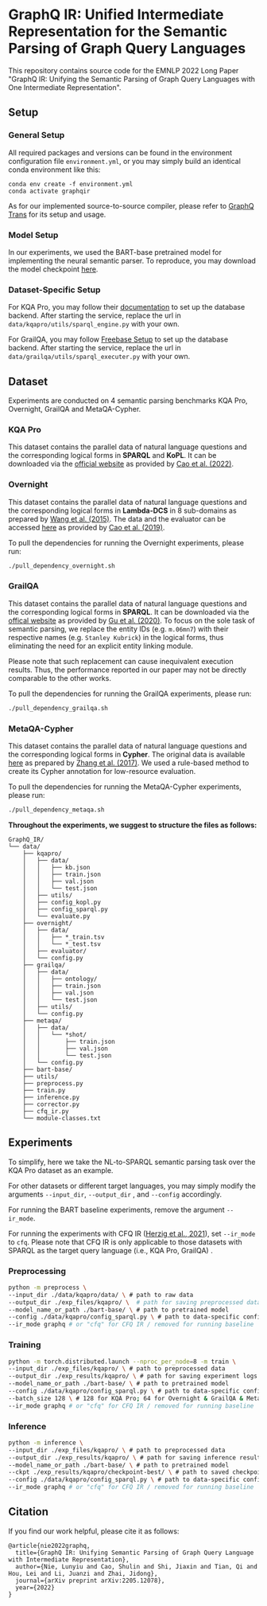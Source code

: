 # GraphQ IR: Unified Intermediate Representation for the Semantic Parsing of Graph Query Languages

This repository contains source code for the EMNLP 2022 Long Paper "GraphQ IR: Unifying the Semantic Parsing of Graph Query Languages with One Intermediate Representation".

## Setup

###  General Setup 

All required packages and versions can be found in the environment configuration file `environment.yml`, or you may simply build an identical conda environment like this:

```
conda env create -f environment.yml
conda activate graphqir
```

As for our implemented source-to-source compiler, please refer to [GraphQ Trans](https://github.com/Flitternie/GraphQ_Trans) for its setup and usage.

###  Model Setup

In our experiments, we used the BART-base pretrained model for implementing the neural semantic parser. To reproduce, you may download the model checkpoint [here](https://worksheets.codalab.org/rest/bundles/0x5e4369d9bf8548a78124529b02a054f6/contents/blob/).

###  Dataset-Specific Setup

For KQA Pro, you may follow their [documentation](https://github.com/shijx12/KQAPro_Baselines/tree/master/Bart_SPARQL) to set up the database backend. After starting the service, replace the url in `data/kqapro/utils/sparql_engine.py` with your own.

For GrailQA, you may follow [Freebase Setup](https://github.com/dki-lab/Freebase-Setup) to set up the database backend. After starting the service, replace the url in `data/grailqa/utils/sparql_executer.py` with your own.

## Dataset

Experiments are conducted on 4 semantic parsing benchmarks KQA Pro, Overnight, GrailQA and MetaQA-Cypher. 

### KQA Pro

This dataset contains the parallel data of natural language questions and the corresponding logical forms in **SPARQL** and **KoPL**. It can be downloaded via the [official website](http://thukeg.gitee.io/kqa-pro/) as provided by [Cao et al. (2022)](https://aclanthology.org/2022.acl-long.422/).

### Overnight

This dataset contains the parallel data of natural language questions and the corresponding logical forms in **Lambda-DCS** in 8 sub-domains as prepared by [Wang et al. (2015)](https://aclanthology.org/P15-1129/). The data and the evaluator can be accessed [here](https://github.com/rhythmcao/semantic-parsing-dual) as provided by [Cao et al. (2019)](https://www.aclweb.org/anthology/P19-1007.pdf).

To pull the dependencies for running the Overnight experiments, please run:

```sh
./pull_dependency_overnight.sh
```

### GrailQA

This dataset contains the parallel data of natural language questions and the corresponding logical forms in **SPARQL**. It can be downloaded via the [offical website](https://dki-lab.github.io/GrailQA/) as provided by [Gu et al. (2020)](https://dl.acm.org/doi/abs/10.1145/3442381.3449992). To focus on the sole task of semantic parsing, we replace the entity IDs (e.g. `m.06mn7`) with their respective names (e.g. `Stanley Kubrick`) in the logical forms, thus eliminating the need for an explicit entity linking module. 

Please note that such replacement can cause inequivalent execution results.  Thus, the performance reported in our paper may not be directly comparable to the other works. 

To pull the dependencies for running the GrailQA experiments, please run:

```sh
./pull_dependency_grailqa.sh
```

### MetaQA-Cypher

This dataset contains the parallel data of natural language questions and the corresponding logical forms in **Cypher**. The original data is available [here](https://github.com/yuyuz/MetaQA) as prepared by [Zhang et al. (2017)](https://dl.acm.org/doi/abs/10.5555/3504035.3504780). We used a rule-based method to create its Cypher annotation for low-resource evaluation.

To pull the dependencies for running the MetaQA-Cypher experiments, please run:

```sh
./pull_dependency_metaqa.sh
```



**Throughout the experiments, we suggest to structure the files as follows:**


```
GraphQ_IR/
└── data/
    ├── kqapro/
    │   ├── data/
    │   │   ├── kb.json
    │   │   ├── train.json
    │   │   ├── val.json
    │   │   └── test.json
    │   ├── utils/
    │   ├── config_kopl.py
    │   ├── config_sparql.py
    │   └── evaluate.py
    ├── overnight/
    │   ├── data/
    │   │   ├── *_train.tsv
    │   │   └── *_test.tsv
    │   ├── evaluator/
    │   └── config.py
    ├── grailqa/
    │   ├── data/
    │   │   ├── ontology/
    │   │   ├── train.json
    │   │   ├── val.json
    │   │   └── test.json
    │   ├── utils/
    │   └── config.py
    ├── metaqa/
    │   ├── data/
    │   │   └── *shot/
    │   │       ├── train.json
    │   │       ├── val.json
    │   │       └── test.json
    │   └── config.py
    ├── bart-base/
    ├── utils/
    ├── preprocess.py
    ├── train.py
    ├── inference.py
    ├── corrector.py
    ├── cfq_ir.py
    └── module-classes.txt
```

## Experiments

To simplify, here we take the NL-to-SPARQL semantic parsing task over the KQA Pro dataset as an example.

For other datasets or different target languages, you may simply modify the arguments `--input_dir`, `--output_dir` , and `--config` accordingly.

For running the BART baseline experiments, remove the argument `--ir_mode`.

For running the experiments with CFQ IR ([Herzig et al., 2021](https://arxiv.org/abs/2104.07478)), set `--ir_mode` to  `cfq`. Please note that CFQ IR is only applicable to those datasets with SPARQL as the target query language (i.e., KQA Pro, GrailQA) . 

### Preprocessing

```bash
python -m preprocess \
--input_dir ./data/kqapro/data/ \ # path to raw data
--output_dir ./exp_files/kqapro/ \	# path for saving preprocessed data
--model_name_or_path ./bart-base/ \	# path to pretrained model
--config ./data/kqapro/config_sparql.py \ # path to data-specific configuration file
--ir_mode graphq # or "cfq" for CFQ IR / removed for running baseline 
```

### Training

```bash
python -m torch.distributed.launch --nproc_per_node=8 -m train \ 
--input_dir ./exp_files/kqapro/ \ # path to preprocessed data
--output_dir ./exp_results/kqapro/ \ # path for saving experiment logs & checkpoints
--model_name_or_path ./bart-base/ \	# path to pretrained model
--config ./data/kqapro/config_sparql.py \ # path to data-specific configuration file
--batch_size 128 \ # 128 for KQA Pro; 64 for Overnight & GrailQA & MetaQA-Cypher 
--ir_mode graphq # or "cfq" for CFQ IR / removed for running baseline 
```

### Inference

```bash
python -m inference \
--input_dir ./exp_files/kqapro/ \ # path to preprocessed data
--output_dir ./exp_results/kqapro/ \ # path for saving inference results
--model_name_or_path ./bart-base/ \ # path to pretrained model
--ckpt ./exp_results/kqapro/checkpoint-best/ \ # path to saved checkpoint
--config ./data/kqapro/config_sparql.py \ # path to data-specific configuration file
--ir_mode graphq # or "cfq" for CFQ IR / removed for running baseline 
```

## Citation

If you find our work helpful, please cite it as follows:

```
@article{nie2022graphq,
  title={GraphQ IR: Unifying Semantic Parsing of Graph Query Language with Intermediate Representation},
  author={Nie, Lunyiu and Cao, Shulin and Shi, Jiaxin and Tian, Qi and Hou, Lei and Li, Juanzi and Zhai, Jidong},
  journal={arXiv preprint arXiv:2205.12078},
  year={2022}
}
```

